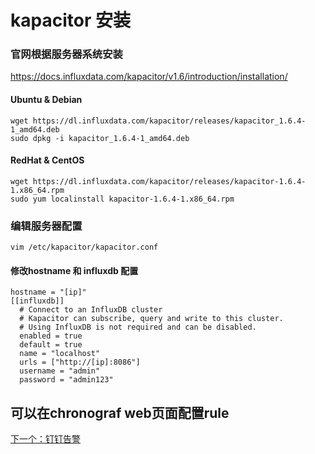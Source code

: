 # kapacitor 安装
### 官网根据服务器系统安装 
https://docs.influxdata.com/kapacitor/v1.6/introduction/installation/
#### Ubuntu & Debian
```
wget https://dl.influxdata.com/kapacitor/releases/kapacitor_1.6.4-1_amd64.deb
sudo dpkg -i kapacitor_1.6.4-1_amd64.deb
```
#### RedHat & CentOS
```
wget https://dl.influxdata.com/kapacitor/releases/kapacitor-1.6.4-1.x86_64.rpm
sudo yum localinstall kapacitor-1.6.4-1.x86_64.rpm
```
### 编辑服务器配置
```
vim /etc/kapacitor/kapacitor.conf
```
#### 修改hostname 和 influxdb 配置
```
hostname = "[ip]"
[[influxdb]]
  # Connect to an InfluxDB cluster
  # Kapacitor can subscribe, query and write to this cluster.
  # Using InfluxDB is not required and can be disabled.
  enabled = true
  default = true
  name = "localhost"
  urls = ["http://[ip]:8086"]
  username = "admin"
  password = "admin123"
```

## 可以在chronograf web页面配置rule

[下一个：钉钉告警](https://github.com/deanls1/note/blob/main/influxdb/5.%E9%92%89%E9%92%89%E5%91%8A%E8%AD%A6.md)
